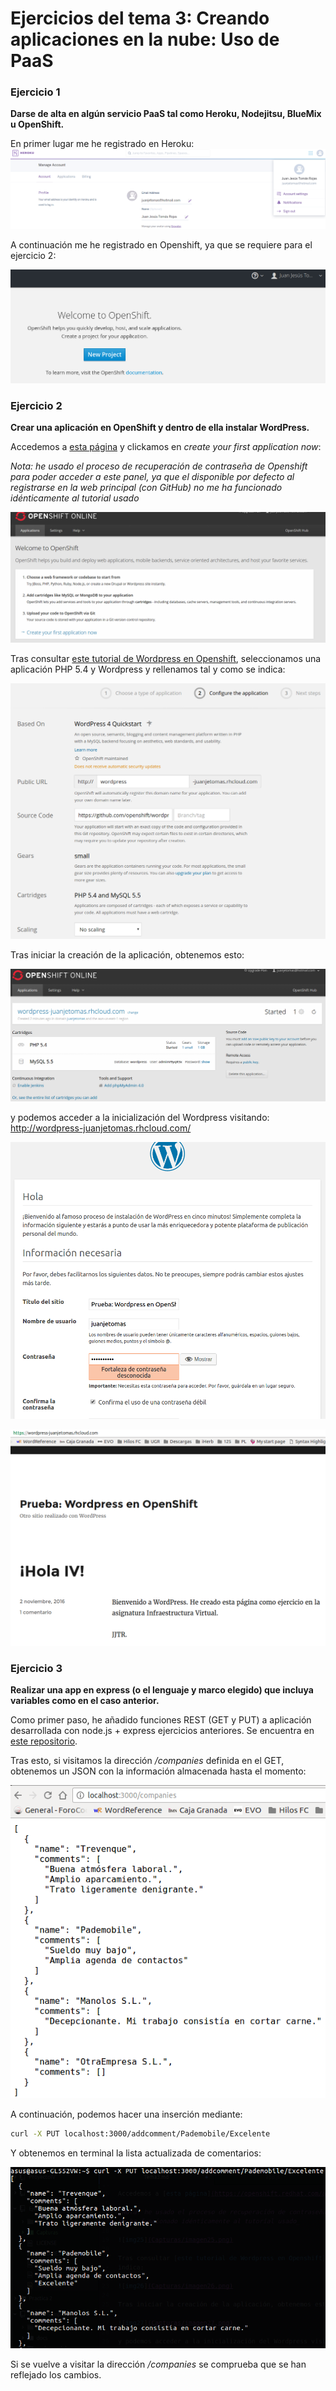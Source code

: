 # Ejercicios del tema 3: Creando aplicaciones en la nube: Uso de PaaS
### Ejercicio 1
**Darse de alta en algún servicio PaaS tal como Heroku, Nodejitsu, BlueMix u OpenShift.**

En primer lugar me he registrado en Heroku:
![img23](Capturas/imagen23.png)

A continuación me he registrado en Openshift, ya que se requiere para el ejercicio 2:

![img24](Capturas/imagen24.png)

### Ejercicio 2
**Crear una aplicación en OpenShift y dentro de ella instalar WordPress.**

Accedemos a [esta página](https://openshift.redhat.com/app/console/applications) y clickamos en _create your first application now_:

_Nota: he usado el proceso de recuperación de contraseña de Openshift para poder acceder a este panel, ya que el disponible por defecto al registrarse en la web principal (con GitHub) no me ha funcionado idénticamente al tutorial usado_

![img25](Capturas/imagen25.png)

Tras consultar [este tutorial de Wordpress en Openshift](https://github.com/openshift/wordpress-example), seleccionamos una aplicación PHP 5.4 y Wordpress y rellenamos tal y como se indica:

![img26](Capturas/imagen26.png)

Tras iniciar la creación de la aplicación, obtenemos esto:

![img27](Capturas/imagen27.png)

y podemos acceder a la inicialización del Wordpress visitando: http://wordpress-juanjetomas.rhcloud.com/

![img28](Capturas/imagen28.png)

![img29](Capturas/imagen29.png)

### Ejercicio 3
**Realizar una app en express (o el lenguaje y marco elegido) que incluya variables como en el caso anterior.**

Como primer paso, he añadido funciones REST (GET y PUT) a aplicación desarrollada con node.js + express ejercicios anteriores. Se encuentra en [este repositorio](https://github.com/juanjetomas/Nodejs-Sample).

Tras esto, si visitamos la dirección _/companies_ definida en el GET, obtenemos un JSON con la información almacenada hasta el momento:

![img30](Capturas/imagen30.png)

A continuación, podemos hacer una inserción mediante:
```bash
curl -X PUT localhost:3000/addcomment/Pademobile/Excelente
```
Y obtenemos en terminal la lista actualizada de comentarios:

![img31](Capturas/imagen31.png)

Si se vuelve a visitar la dirección _/companies_ se comprueba que se han reflejado los cambios.
